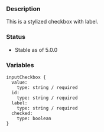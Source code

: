 ### Description
This is a stylized checkbox with label.

### Status
* Stable as of 5.0.0


### Variables
~~~
inputCheckbox {
  value:
    type: string / required
  id: 
    type: string / required
  label:
    type: string / required
  checked:
    type: boolean
}
~~~
